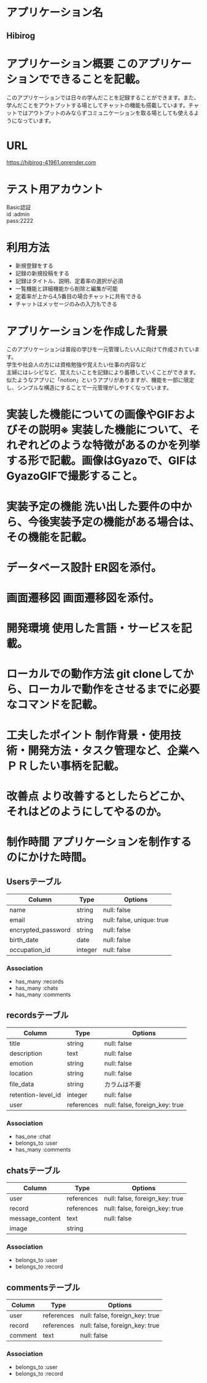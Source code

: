 # アプリケーション名	
## Hibirog
# アプリケーション概要	このアプリケーションでできることを記載。
このアプリケーションでは日々の学んだことを記録することができます。また、学んだことをアウトプットする場としてチャットの機能も搭載しています。チャットではアウトプットのみならずコミュニケーションを取る場としても使えるようになっています。
# URL	
https://hibirog-41961.onrender.com
# テスト用アカウント	
Basic認証  
id  :admin  
pass:2222   
# 利用方法	
- 新規登録をする
- 記録の新規投稿をする
- 記録はタイトル、説明、定着率の選択が必須
- 一覧機能と詳細機能から削除と編集が可能
- 定着率が上から4,5番目の場合チャットに共有できる
- チャットはメッセージのみの入力もできる
# アプリケーションを作成した背景
このアプリケーションは普段の学びを一元管理したい人に向けて作成されています。  
学生や社会人の方には資格勉強や覚えたい仕事の内容など  
主婦にはレシピなど、覚えたいことを記録により蓄積していくことができます。  
似たようなアプリに「notion」というアプリがありますが、機能を一部に限定し、シンプルな構造にすることで一元管理がしやすくなっています。
# 実装した機能についての画像やGIFおよびその説明※	実装した機能について、それぞれどのような特徴があるのかを列挙する形で記載。画像はGyazoで、GIFはGyazoGIFで撮影すること。
# 実装予定の機能	洗い出した要件の中から、今後実装予定の機能がある場合は、その機能を記載。
# データベース設計	ER図を添付。
# 画面遷移図	画面遷移図を添付。
# 開発環境	使用した言語・サービスを記載。
# ローカルでの動作方法	git cloneしてから、ローカルで動作をさせるまでに必要なコマンドを記載。
# 工夫したポイント	制作背景・使用技術・開発方法・タスク管理など、企業へＰＲしたい事柄を記載。
# 改善点	より改善するとしたらどこか、それはどのようにしてやるのか。
# 制作時間	アプリケーションを制作するのにかけた時間。

## Usersテーブル

|Column             |Type         |Options                  |
|-------------------|-------------|-------------------------|
|name               |string       |null: false              |
|email              |string       |null: false, unique: true|
|encrypted_password |string       |null: false              |
|birth_date         |date         |null: false              |
|occupation_id      |integer      |null: false              | 


### Association
- has_many :records
- has_many :chats
- has_many :comments

## recordsテーブル

|Column             |Type         |Options                  |
|-------------------|-------------|-------------------------|
|title              |string       |null: false              |
|description        |text         |null: false              |
|emotion            |string       |null: false              |
|location           |string       |null: false              |
|file_data          |string       |カラムは不要               | 
|retention-level_id |integer      |null: false              | 
|user               |references   |null: false, foreign_key: true| 


### Association
- has_one :chat
- belongs_to :user
- has_many :comments

## chatsテーブル

|Column             |Type         |Options                  |
|-------------------|-------------|-------------------------|
|user               |references   |null: false, foreign_key: true|
|record             |references   |null: false, foreign_key: true|
|message_content    |text         |null: false              |
|image              |string       |                         |


### Association
- belongs_to :user
- belongs_to :record

## commentsテーブル

|Column             |Type         |Options                  |
|-------------------|-------------|-------------------------|
|user               |references   |null: false, foreign_key: true|
|record             |references   |null: false, foreign_key: true|
|comment            |text         |null: false              |


### Association
- belongs_to :user
- belongs_to :record